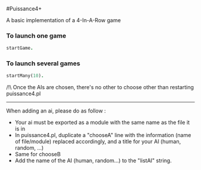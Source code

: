 #Puissance4+

A basic implementation of a 4-In-A-Row game 

### To launch one game

```prolog
startGame.
```

### To launch several games

```prolog
startMany(10).
```

/!\ Once the AIs are chosen, there's no other to choose other than restarting puissance4.pl

------

When adding an ai, please do as follow :

* Your ai must be exported as a module with the same name as the file it is in
* In puissance4.pl, duplicate a "chooseA" line with the information (name of file/module) replaced accordingly, and a title for your AI (human, random, ...)
* Same for chooseB
* Add the name of the AI (human, random...) to the "listAI" string.